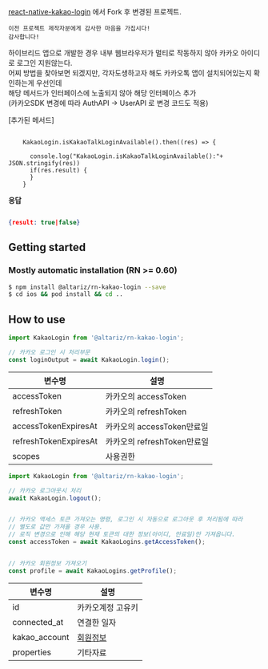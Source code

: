 
[react-native-kakao-login](https://github.com/trabricks-react/react-native-kakao-login) 에서 Fork 후 변경된 프로젝트. 

`이전 프로젝트 제작자분에게 감사한 마음을 가집시다!`   <br>
`감사합니다!`   



하이브리드 앱으로 개발한 경우 내부 웹브라우저가 멀티로 작동하지 않아 카카오 아이디로 로그인 지원않는다.    <br>
어찌 방법을 찾아보면 되겠지만, 각자도생하고자 해도 카카오톡 앱이 설치되어있는지 확인하는게 우선인데    <br>
해당 메서드가 인터페이스에 노출되지 않아 해당 인터페이스 추가  
(카카오SDK 변경에 따라 AuthAPI -> UserAPI 로 변경 코드도 적용)

[추가된 메서드]

```javacript

    KakaoLogin.isKakaoTalkLoginAvailable().then((res) => {
    
      console.log("KakaoLogin.isKakaoTalkLoginAvailable():"+ JSON.stringify(res))
      if(res.result) {
      }
    }

```

**응답**

``` json

{result: true|false}

```

## Getting started

### Mostly automatic installation (RN >= 0.60)

```bash
$ npm install @altariz/rn-kakao-login --save
$ cd ios && pod install && cd ..
```

## How to use

```js
import KakaoLogin from '@altariz/rn-kakao-login';

// 카카오 로그인 시 처리부문
const loginOutput = await KakaoLogin.login();

```

|변수명       |설명               |
|-----------|------------------|
|accessToken|카카오의 accessToken|
|refreshToken|카카오의 refreshToken|
|accessTokenExpiresAt|카카오의 accessToken만료일|
|refreshTokenExpiresAt|카카오의 refreshToken만료일|
|scopes|사용권한|


```js
import KakaoLogin from '@altariz/rn-kakao-login';

// 카카오 로그아웃시 처리
await KakaoLogin.logout();


// 카카오 액세스 토큰 가져오는 명령, 로그인 시 자동으로 로그아웃 후 처리됨에 따라
// 별도로 값만 가져올 경우 사용.
// 로직 변경으로 인해 해당 현재 토큰의 대한 정보(아이디, 만료일)만 가져옵니다. 
const accessToken = await KakaoLogins.getAccessToken();


// 카카오 회원정보 가져오기
const profile = await KakaoLogins.getProfile();

```

|변수명|설명               |
|--|------------------|
|id|카카오계정 고유키|
|connected_at|연결한 일자|
|kakao_account|[회원정보](https://developers.kakao.com/sdk/reference/ios-legacy/release/Classes/KOUserMe.html)|
|properties|기타자료|
